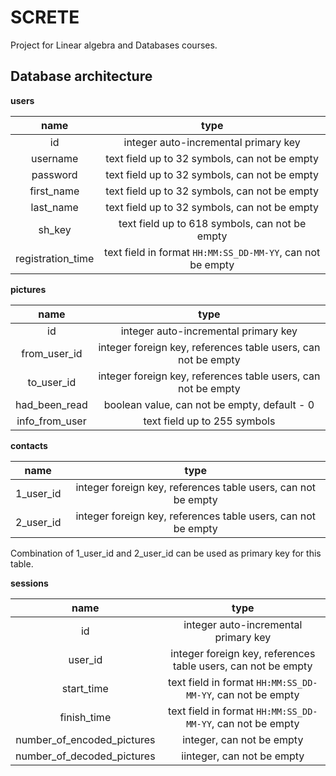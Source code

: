 # SCRETE
Project for Linear algebra and Databases courses.


## Database architecture ##


**users**

name  | type |
 :------------: | :-----------: |
id       |    integer auto-incremental primary key     |
username      |    text field up to 32 symbols, can not be empty     |
password       |    text field up to 32 symbols, can not be empty     |
first_name     |    text field up to 32 symbols, can not be empty     |
last_name      |    text field up to 32 symbols, can not be empty   |
sh_key      |    text field up to 618 symbols, can not be empty     |
registration_time      |   text field in format `HH:MM:SS_DD-MM-YY`, can not be empty     |


**pictures**

name  | type |
 :------------: | :-----------: |
id       |    integer auto-incremental primary key     |
from_user_id       |    integer foreign key, references table users,  can not be empty|
to_user_id       |    integer foreign key, references table users,  can not be empty     |
had_been_read       |    boolean value, can not be empty, default - 0     |
info_from_user       |    text field up to 255 symbols     |

**contacts**

name  | type |
 :------------: | :-----------: |
1_user_id       |    integer foreign key, references table users,  can not be empty|
2_user_id       |    integer foreign key, references table users,  can not be empty     |
Combination of 1_user_id and 2_user_id can be used as primary key for this table.

**sessions**

name  | type |
 :------------: | :-----------: |
id       |    integer auto-incremental primary key     |
user_id      |    integer foreign key, references table users,  can not be empty |
start_time      |    text field in format  `HH:MM:SS_DD-MM-YY`, can not be empty     |
finish_time      |    text field in format  `HH:MM:SS_DD-MM-YY`, can not be empty     |
number_of_encoded_pictures       |    integer, can not be empty     |
number_of_decoded_pictures       |    iinteger, can not be empty     |